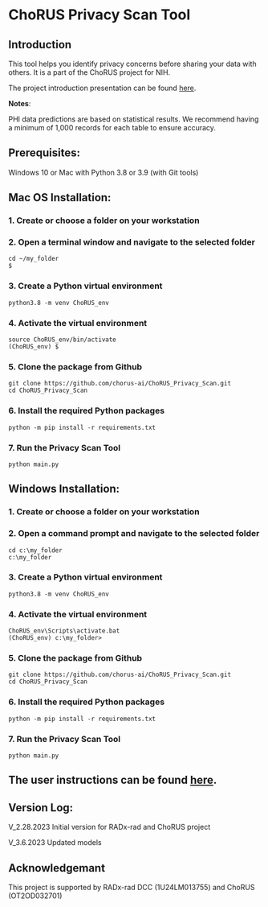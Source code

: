 # ChoRUS Privacy Scan Tool

## Introduction

This tool helps you identify privacy concerns before sharing your data with others. It is a part of the ChoRUS project for NIH.

The project introduction presentation can be found [here](https://github.com/chorus-ai/ChoRUS_Privacy_Scan/blob/main/De%E2%80%91identifcation%20of%20Structured%20EHR%20Using%20Machine%20Learning.pptx).

**Notes**:

PHI data predictions are based on statistical results. We recommend having a minimum of 1,000 records for each table to ensure accuracy.

## Prerequisites:
Windows 10 or Mac with Python 3.8 or 3.9 (with Git tools)

## Mac OS Installation:

### 1. Create or choose a folder on your workstation

### 2. Open a terminal window and navigate to the selected folder
~~~
cd ~/my_folder
$
~~~

### 3. Create a Python virtual environment
~~~
python3.8 -m venv ChoRUS_env
~~~

### 4. Activate the virtual environment
~~~
source ChoRUS_env/bin/activate
(ChoRUS_env) $
~~~

### 5. Clone the package from Github
~~~
git clone https://github.com/chorus-ai/ChoRUS_Privacy_Scan.git
cd ChoRUS_Privacy_Scan
~~~

### 6. Install the required Python packages
~~~
python -m pip install -r requirements.txt
~~~

### 7. Run the Privacy Scan Tool
~~~
python main.py
~~~

## Windows Installation:

### 1. Create or choose a folder on your workstation

### 2. Open a command prompt and navigate to the selected folder
~~~
cd c:\my_folder
c:\my_folder
~~~

### 3. Create a Python virtual environment
~~~
python3.8 -m venv ChoRUS_env
~~~

### 4. Activate the virtual environment
~~~
ChoRUS_env\Scripts\activate.bat
(ChoRUS_env) c:\my_folder>
~~~

### 5. Clone the package from Github
~~~
git clone https://github.com/chorus-ai/ChoRUS_Privacy_Scan.git
cd ChoRUS_Privacy_Scan
~~~

### 6. Install the required Python packages
~~~
python -m pip install -r requirements.txt
~~~

### 7. Run the Privacy Scan Tool
~~~
python main.py
~~~

## The user instructions can be found [here](https://github.com/chorus-ai/ChoRUS_Privacy_Scan/blob/main/User_Instruction.md).


## Version Log:

V_2.28.2023  Initial version for RADx-rad and ChoRUS project

V_3.6.2023  Updated models

## Acknowledgemant

This project is supported by RADx-rad DCC (1U24LM013755) and ChoRUS (OT2OD032701)
